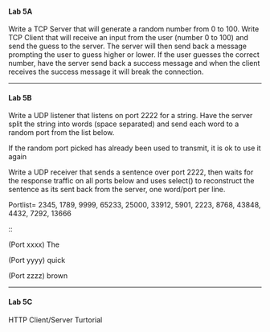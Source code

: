 #### Lab 5A

Write a TCP Server that will generate a random number from 0 to 100. Write TCP Client that will receive an input from the user \(number 0 to 100\) and send the guess to the server.  The server will then send back a message prompting the user to guess higher or lower.  If the user guesses the correct number, have the server send back a success message and when the client receives the success message it will break the connection.

---

#### Lab 5B

Write a UDP listener that listens on port 2222 for a string. Have the server split the string into words \(space separated\) and send each word to a random port from the list below.

If the random port picked has already been used to transmit, it is ok to use it again

Write a UDP receiver that sends a sentence over port 2222, then waits for the response traffic on all ports below and uses select\(\) to reconstruct the sentence as its sent back from the server, one word/port per line.

Portlist= 2345, 1789, 9999, 65233, 25000, 33912, 5901, 2223, 8768, 43848, 4432, 7292, 13666

::

\(Port xxxx\) The

\(Port yyyy\) quick

\(Port zzzz\) brown

---

#### Lab 5C

HTTP Client/Server Turtorial 

